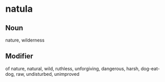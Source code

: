 natula
===

Noun
---

nature, wilderness

Modifier
---

of nature, natural, wild, ruthless, unforgiving, dangerous, harsh, dog-eat-dog, raw, undisturbed, unimproved